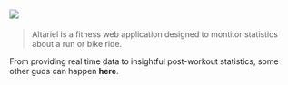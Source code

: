 # ![](images/logo-assets/altarielv-04.png)
> Altariel is a fitness web application designed to montitor statistics about a run or bike ride. 

From providing real time data to insightful post-workout statistics, some other guds can happen <strong>here</strong>.

